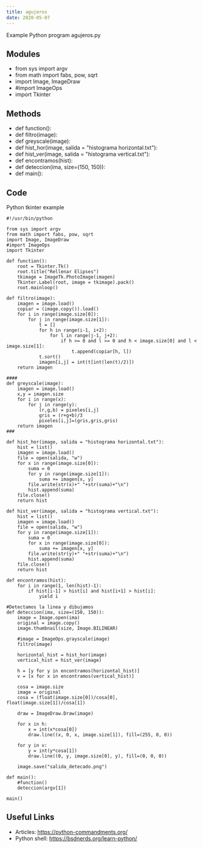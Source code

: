 ```yaml
---
title: agujeros
date: 2020-05-07
---
```

Example Python program agujeros.py

## Modules

* from sys import argv
* from math import fabs, pow, sqrt
* import Image, ImageDraw
* #import ImageOps
* import Tkinter

## Methods

* def function():
* def filtro(image):
* def greyscale(image):
* def hist_hor(image, salida = "histograma horizontal.txt"):
* def hist_ver(image, salida = "histograma vertical.txt"):
* def encontramos(hist):
* def deteccion(ima, size=(150, 150)):
* def main():

## Code

Python tkinter example

    #!/usr/bin/python
    
    from sys import argv
    from math import fabs, pow, sqrt
    import Image, ImageDraw
    #import ImageOps
    import Tkinter
    
    def function():
    	root = Tkinter.Tk()
    	root.title("Rellenar Elipses")
    	tkimage = ImageTk.PhotoImage(imagen)
    	Tkinter.Label(root, image = tkimage).pack()
    	root.mainloop() 
    
    def filtro(image):
        imagen = image.load()
        copiar = (image.copy()).load()
        for i in range(image.size[0]):
            for j in range(image.size[1]):
                t = []
                for h in range(i-1, i+2):
                    for l in range(j-1, j+2):
                        if h >= 0 and l >= 0 and h < image.size[0] and l < image.size[1]:
                            t.append(copiar[h, l])
                t.sort()
                imagen[i,j] = int(t[int(len(t)/2)])
        return imagen
    
    ####
    def greyscale(image):
    	imagen = image.load()
    	x,y = imagen.size
    	for i in range(x):
    		for j in range(y):
    			(r,g,b) = pixeles[i,j]
    			gris = (r+g+b)/3
    			pixeles[i,j]=(gris,gris,gris)
    	return imagen 	
    ###
    	
    def hist_hor(image, salida = "histograma horizontal.txt"):
        hist = list()
        imagen = image.load()
        file = open(salida, "w")
        for x in range(image.size[0]):
            suma = 0
            for y in range(image.size[1]):
                suma += imagen[x, y]
            file.write(str(x)+" "+str(suma)+"\n")
            hist.append(suma)
        file.close()
        return hist
     
    def hist_ver(image, salida = "histograma vertical.txt"):
        hist = list()
        imagen = image.load()
        file = open(salida, "w")
        for y in range(image.size[1]):
            suma = 0
            for x in range(image.size[0]):
                suma += imagen[x, y]
            file.write(str(y)+" "+str(suma)+"\n")
            hist.append(suma)
        file.close()
        return hist
    
    def encontramos(hist):
        for i in range(1, len(hist)-1):
            if hist[i-1] > hist[i] and hist[i+1] > hist[i]:
                yield i
    
    #Detectamos la linea y dibujamos			
    def deteccion(ima, size=(150, 150)):
        image = Image.open(ima)
        original = image.copy()
        image.thumbnail(size, Image.BILINEAR)
    	
        #image = ImageOps.grayscale(image)
        filtro(image)
     
        horizontal_hist = hist_hor(image)
        vertical_hist = hist_ver(image)
        
        h = [y for y in encontramos(horizontal_hist)]
        v = [x for x in encontramos(vertical_hist)] 
     
        cosa = image.size
        image = original
        cosa = (float(image.size[0])/cosa[0], float(image.size[1])/cosa[1])
        
    	draw = ImageDraw.Draw(image)
        
        for x in h:
            x = int(x*cosa[0])
            draw.line((x, 0, x, image.size[1]), fill=(255, 0, 0))
     
        for y in v:
            y = int(y*cosa[1])
            draw.line((0, y, image.size[0], y), fill=(0, 0, 0))
    
    	image.save("salida_detecado.png")
     
    def main():
    	#function()
        deteccion(argv[1])
     
    main()

## Useful Links

- Articles: https://python-commandments.org/
- Python shell: https://bsdnerds.org/learn-python/
